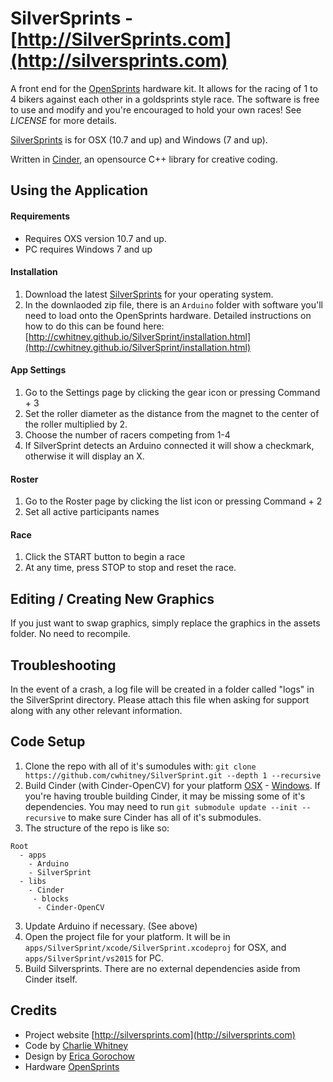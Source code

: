 SilverSprints - [http://SilverSprints.com](http://silversprints.com)
=============
A front end for the [OpenSprints](https://www.opensprints.com) hardware kit.  It allows for the racing of 1 to 4 bikers against each other in a goldsprints style race.  The software is free to use and modify and you're encouraged to hold your own races!  See _LICENSE_ for more details.

[SilverSprints](http://silversprints.com/) is for OSX (10.7 and up) and Windows (7 and up).

Written in [Cinder](https://libcinder.org/), an opensource C++ library for creative coding.

## Using the Application

#### Requirements
* Requires OXS version 10.7 and up.
* PC requires Windows 7 and up

#### Installation
1. Download the latest [SilverSprints](https://github.com/cwhitney/SilverSprint/releases/latest) for your operating system.
2. In the downlaoded zip file, there is an `Arduino` folder with software you'll need to load onto the OpenSprints hardware.  Detailed instructions on how to do this can be found here: [http://cwhitney.github.io/SilverSprint/installation.html](http://cwhitney.github.io/SilverSprint/installation.html)
 
#### App Settings
1. Go to the Settings page by clicking the gear icon or pressing Command + 3
2. Set the roller diameter as the distance from the magnet to the center of the roller multiplied by 2.
3. Choose the number of racers competing from 1-4
4. If SilverSprint detects an Arduino connected it will show a checkmark, otherwise it will display an X.

#### Roster
1. Go to the Roster page by clicking the list icon or pressing Command + 2
2. Set all active participants names

#### Race
1. Click the START button to begin a race
2. At any time, press STOP to stop and reset the race.

## Editing / Creating New Graphics
If you just want to swap graphics, simply replace the graphics in the assets folder. No need to recompile.

## Troubleshooting
In the event of a crash, a log file will be created in a folder called "logs" in the SilverSprint directory.
Please attach this file when asking for support along with any other relevant information.

## Code Setup
1. Clone the repo with all of it's sumodules with: `git clone https://github.com/cwhitney/SilverSprint.git --depth 1 --recursive`
1. Build Cinder (with Cinder-OpenCV) for your platform [OSX](https://libcinder.org/docs/guides/mac-setup/index.html) - [Windows](https://libcinder.org/docs/guides/windows-setup/index.html).
If you're having trouble building Cinder, it may be missing some of it's dependencies.  You may need to run `git submodule update --init --recursive` to make sure Cinder has all of it's submodules.
2. The structure of the repo is like so:

```
Root	
  - apps  
    - Arduino
    - SilverSprint
  - libs
    - Cinder
     - blocks
      - Cinder-OpenCV
```
3. Update Arduino if necessary. (See above)
4. Open the project file for your platform. It will be in `apps/SilverSprint/xcode/SilverSprint.xcodeproj` for OSX, and `apps/SilverSprint/vs2015` for PC.
5. Build Silversprints. There are no external dependencies aside from Cinder itself.

## Credits

* Project website [http://silversprints.com](http://silversprints.com)
* Code by [Charlie Whitney](http://sharkbox.com)
* Design by [Erica Gorochow](http://gorociao.com)
* Hardware [OpenSprints](https://www.opensprints.com)
